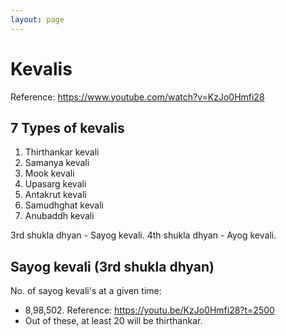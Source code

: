 ```yaml
---
layout: page
---
```


# Kevalis

Reference: <https://www.youtube.com/watch?v=KzJo0Hmfi28>

## 7 Types of kevalis

1. Thirthankar kevali
2. Samanya kevali
3. Mook kevali
4. Upasarg kevali
5. Antakrut kevali
6. Samudhghat kevali
7. Anubaddh kevali

3rd shukla dhyan - Sayog kevali.
4th shukla dhyan - Ayog kevali.

## Sayog kevali (3rd shukla dhyan)

No. of sayog kevali's at a given time:

- 8,98,502. Reference: <https://youtu.be/KzJo0Hmfi28?t=2500>
- Out of these, at least 20 will be thirthankar.
